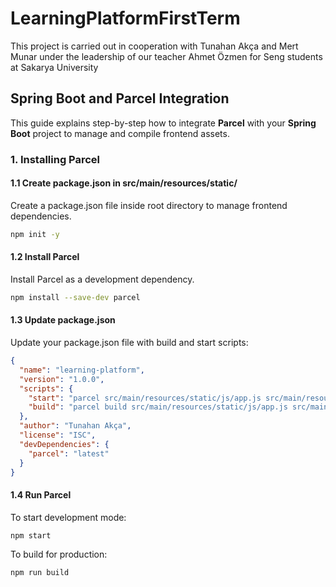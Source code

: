 # LearningPlatformFirstTerm

This project is carried out in cooperation with Tunahan Akça and Mert Munar under the leadership of our teacher Ahmet Özmen for Seng students at Sakarya University

## Spring Boot and Parcel Integration

This guide explains step-by-step how to integrate **Parcel** with your **Spring Boot** project to manage and compile frontend assets.

### 1. Installing Parcel

#### 1.1 Create package.json in src/main/resources/static/

Create a package.json file inside root directory to manage frontend dependencies.

```bash
npm init -y
```

#### 1.2 Install Parcel

Install Parcel as a development dependency.

```bash
npm install --save-dev parcel
```

#### 1.3 Update package.json

Update your package.json file with build and start scripts:

```json
{
  "name": "learning-platform",
  "version": "1.0.0",
  "scripts": {
    "start": "parcel src/main/resources/static/js/app.js src/main/resources/static/scss/main.scss --dist-dir src/main/resources/static/dist",
    "build": "parcel build src/main/resources/static/js/app.js src/main/resources/static/scss/main.scss --dist-dir src/main/resources/static/dist"
  },
  "author": "Tunahan Akça",
  "license": "ISC",
  "devDependencies": {
    "parcel": "latest"
  }
}
```

#### 1.4 Run Parcel

To start development mode:

```bash
npm start
```

To build for production:

```bash
npm run build
```
